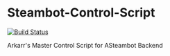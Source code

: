 # Steambot-Control-Script
[![Build Status](https://travis-ci.org/ColterD/Steambot-Control-Script.svg?branch=master)](https://travis-ci.org/colterd/Steambot-Control-Script)

Arkarr's Master Control Script for ASteambot Backend
